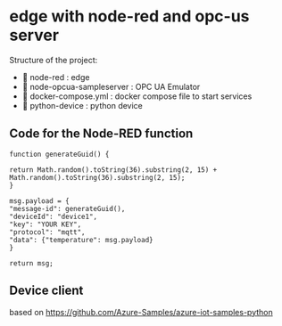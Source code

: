 # edge with node-red and opc-us server

Structure of the project:
* :file_folder: node-red : edge 
* :file_folder: node-opcua-sampleserver : OPC UA Emulator
* :whale: docker-compose.yml : docker compose file to start services
* :file_folder: python-device : python device

## Code for the Node-RED  function

    function generateGuid() { 

    return Math.random().toString(36).substring(2, 15) + Math.random().toString(36).substring(2, 15); 
    } 

    msg.payload = { 
    "message-id": generateGuid(), 
    "deviceId": "device1", 
    "key": "YOUR KEY", 
    "protocol": "mqtt", 
    "data": {"temperature": msg.payload} 
    } 

    return msg;

## Device client

based on https://github.com/Azure-Samples/azure-iot-samples-python